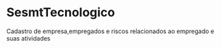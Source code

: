 # SesmtTecnologico
Cadastro de empresa,empregados e riscos relacionados ao empregado e suas atividades
